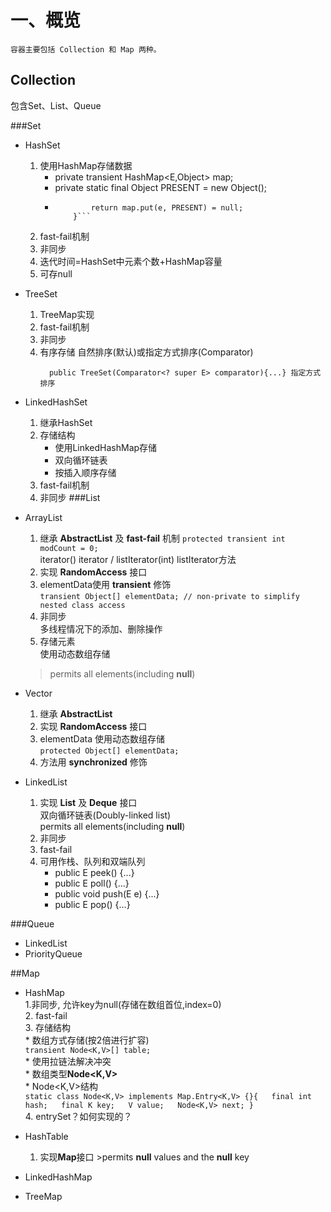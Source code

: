 # 一、概览    容器主要包括 Collection 和 Map 两种。## Collection  包含Set、List、Queue###Set   * HashSet         1. 使用HashMap存储数据             * private transient HashMap<E,Object> map;            * private static final Object PRESENT = new Object();           * ```public  boolean add(E e){                     return map.put(e, PRESENT) = null;                 }```       2. fast-fail机制         3. 非同步         4. 迭代时间=HashSet中元素个数+HashMap容量       5. 可存null   * TreeSet       1. TreeMap实现       2. fast-fail机制       3. 非同步       4. 有序存储             自然排序(默认)或指定方式排序(Comparator)               ```public TreeSet(){...}  自然排序                 public TreeSet(Comparator<? super E> comparator){...} 指定方式排序            ```   * LinkedHashSet          1. 继承HashSet          2. 存储结构              * 使用LinkedHashMap存储              * 双向循环链表              * 按插入顺序存储          3. fast-fail机制          4. 非同步 ###List   * ArrayList       1. 继承 **AbstractList** 及 **fast-fail** 机制        `protected transient int modCount = 0;`          iterator() iterator / listIterator(int) listIterator方法      2. 实现 **RandomAccess** 接口      3. elementData使用 **transient** 修饰          `transient Object[] elementData; // non-private to simplify nested class access`      4. 非同步              多线程情况下的添加、删除操作      5. 存储元素             使用动态数组存储      >permits all elements(including **null**)   * Vector       1. 继承 **AbstractList**       2. 实现 **RandomAccess** 接口       3. elementData          使用动态数组存储          `protected Object[] elementData;`         4. 方法用 **synchronized** 修饰   * LinkedList       1. 实现 **List** 及 **Deque** 接口              双向循环链表(Doubly-linked list)              permits all elements(including **null**)         2. 非同步       3. fast-fail       4. 可用作栈、队列和双端队列             * public E peek() {...}            * public E poll() {...}           * public void push(E e) {...}           * public E pop() {...}###Queue   * LinkedList   * PriorityQueue  ##Map   * HashMap          1.非同步, 允许key为null(存储在数组首位,index=0)          2. fast-fail          3. 存储结构               * 数组方式存储(按2倍进行扩容)                    ```transient Node<K,V>[] table; ```               * 使用拉链法解决冲突               * 数组类型**Node<K,V>**               * Node<K,V>结构                 ```static class Node<K,V> implements Map.Entry<K,V> {}{ 	                  final int hash;                    final K key;                    V value;                    Node<K,V> next;              }```          4. entrySet？如何实现的？     * HashTable          1. 实现**Map**接口	>permits **null** values and the **null** key   * LinkedHashMap   * TreeMap